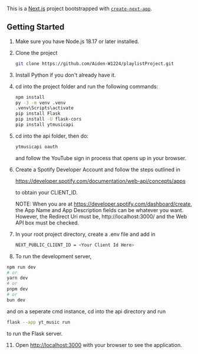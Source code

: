 This is a [Next.js](https://nextjs.org/) project bootstrapped with [`create-next-app`](https://github.com/vercel/next.js/tree/canary/packages/create-next-app).

## Getting Started

1. Make sure you have Node.js 18.17 or later installed.

2. Clone the project

   ```bash
   git clone https://github.com/Aiden-W1224/playlistProject.git
   ```

4. Install Python if you don't already have it.

5. cd into the project folder and run the following commands:
   ```bash
   npm install
   py -3 -m venv .venv
   .venv\Scripts\activate
   pip install Flask
   pip install -U flask-cors
   pip install ytmusicapi
   ```
6. cd into the api folder, then do:
      ```bash
   ytmusicapi oauth
   ```
   and follow the YouTube sign in process that opens up in your browser.
   
7. Create a Spotify Developer Account and follow the steps outlined in
   
   https://developer.spotify.com/documentation/web-api/concepts/apps

   to obtain your CLIENT_ID.

   NOTE: When you are at https://developer.spotify.com/dashboard/create, the App Name and App Description fields can be whatever you want. However, the Redirect Uri must be, http://localhost:3000/ and the Web API box must be checked.

9. In your root project directory, create a .env file and add in

   ```bash
   NEXT_PUBLIC_CLIENT_ID = <Your Client Id Here>
   ```
10. To run the development server, 

   ```bash
   npm run dev
   # or
   yarn dev
   # or
   pnpm dev
   # or
   bun dev
   ```
   and on a seperate cmd instance, cd into the api directory and run

   ```bash
   flask --app yt_music run
   ```

   to run the Flask server.

11. Open [http://localhost:3000](http://localhost:3000) with your browser to see the application.
